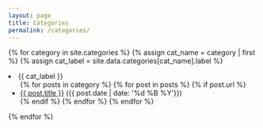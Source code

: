 ```yaml
---
layout: page
title: Categories
permalink: /categories/
---
```



{% for category in site.categories %}
  {% assign cat_name = category | first %}
  {% assign cat_label = site.data.categories[cat_name].label %}
  <li>{{ cat_label }}
    <ul>
    {% for posts in category %}
      {% for post in posts %}
        {% if post.url %}
          <li><a href="{{ site.baseurl }}{{ post.url }}">{{ post.title }}</a> ({{ post.date | date: '%d %B %Y'}})</li>
        {% endif %}
      {% endfor %}
    {% endfor %}
    </ul>
  </li>
{% endfor %}
